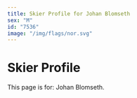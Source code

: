 ```yaml
---
title: Skier Profile for Johan Blomseth
sex: "M"
id: "7536"
image: "/img/flags/nor.svg" 
---
```


# Skier Profile

This page is for: Johan Blomseth.
    